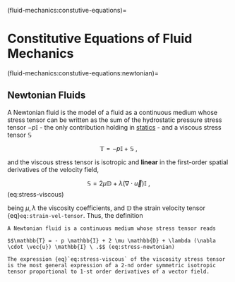 (fluid-mechanics:constutive-equations)=
# Constitutive Equations of Fluid Mechanics

(fluid-mechanics:constutive-equations:newtonian)=
## Newtonian Fluids

A Newtonian fluid is the model of a fluid as a continuous medium whose stress tensor can be written as the sum of the hydrostatic pressure stress tensor $-p \mathbb{I}$ - the only contribution holding in [statics](fluid-mechanics:statics) - and a viscous stress tensor $\mathbb{S}$

$$\mathbb{T} = -p \mathbb{I} + \mathbb{S} \ ,$$

and the viscous stress tensor is isotropic and **linear** in the first-order spatial derivatives of the velocity field,

$$\mathbb{S} = 2 \mu \mathbb{D} + \lambda (\nabla \cdot \vec{u}) \mathbb{I} \ ,$$ (eq:stress-viscous)

being $\mu, \lambda$ the viscosity coefficients, and $\mathbb{D}$ the strain velocity tensor {eq}`eq:strain-vel-tensor`. Thus, the definition 

```{prf:definition} Newtonian fluid
A Newtonian fluid is a continuous medium whose stress tensor reads

$$\mathbb{T} = - p \mathbb{I} + 2 \mu \mathbb{D} + \lambda (\nabla \cdot \vec{u}) \mathbb{I} \ .$$ (eq:stress-newtonian)

```

```{note} 
The expression {eq}`eq:stress-viscous` of the viscosity stress tensor is the most general expression of a 2-nd order symmetric isotropic tensor proportional to 1-st order derivatives of a vector field.
```
